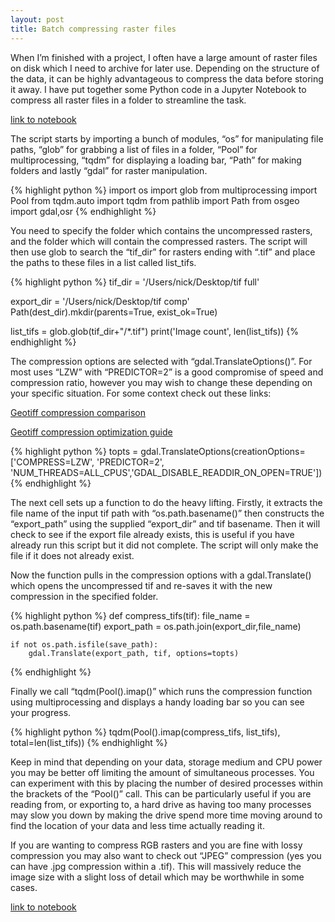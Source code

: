 ```yaml
---
layout: post
title: Batch compressing raster files
---
```

When I’m finished with a project, I often have a large amount of raster files on disk which I need to archive for later use. Depending on the structure of the data, it can be highly advantageous to compress the data before storing it away. I have put together some Python code in a Jupyter Notebook to compress all raster files in a folder to streamline the task.

<a class="jn" href="https://github.com/DPIRD-DMA">link to notebook</a>

The script starts by importing a bunch of modules, “os” for manipulating file paths, “glob” for grabbing a list of files in a folder, “Pool” for multiprocessing, “tqdm” for displaying a loading bar, “Path” for making folders and lastly “gdal” for raster manipulation.

{% highlight python %}
import os
import glob
from multiprocessing import Pool
from tqdm.auto import tqdm
from pathlib import Path
from osgeo import gdal,osr
{% endhighlight %}

You need to specify the folder which contains the uncompressed rasters, and the folder which will contain the compressed rasters. The script will then use glob to search the “tif_dir” for rasters ending with “.tif” and place the paths to these files in a list called list_tifs.

{% highlight python %}
tif_dir = '/Users/nick/Desktop/tif full'

export_dir = '/Users/nick/Desktop/tif comp'
Path(dest_dir).mkdir(parents=True, exist_ok=True)

list_tifs = glob.glob(tif_dir+"/*.tif")
print('Image count', len(list_tifs))
{% endhighlight %}

The compression options are selected with “gdal.TranslateOptions()”. For most uses “LZW” with “PREDICTOR=2” is a good compromise of speed and compression ratio, however you may wish to change these depending on your specific situation.
For some context check out these links:

<a href="https://digital-geography.com/geotiff-compression-comparison/">Geotiff compression comparison</a>

<a href="https://kokoalberti.com/articles/geotiff-compression-optimization-guide/">Geotiff compression optimization guide</a>

{% highlight python %}
topts = gdal.TranslateOptions(creationOptions=['COMPRESS=LZW', 'PREDICTOR=2', 'NUM_THREADS=ALL_CPUS','GDAL_DISABLE_READDIR_ON_OPEN=TRUE'])
{% endhighlight %}

The next cell sets up a function to do the heavy lifting. Firstly, it extracts the file name of the input tif path with “os.path.basename()” then constructs the “export_path” using the supplied “export_dir” and tif basename. Then it will check to see if the export file already exists, this is useful if you have already run this script but it did not complete. The script will only make the file if it does not already exist.

Now the function pulls in the compression options with a gdal.Translate() which opens the uncompressed tif and re-saves it with the new compression in the specified folder.

{% highlight python %}
def compress_tifs(tif):
    file_name = os.path.basename(tif)
    export_path = os.path.join(export_dir,file_name)

    if not os.path.isfile(save_path):
        gdal.Translate(export_path, tif, options=topts)
{% endhighlight %}

Finally we call “tqdm(Pool().imap()” which runs the compression function using multiprocessing and displays a handy loading bar so you can see your progress.

{% highlight python %}
tqdm(Pool().imap(compress_tifs, list_tifs), total=len(list_tifs))
{% endhighlight %}

Keep in mind that depending on your data, storage medium and CPU power you may be better off limiting the amount of simultaneous processes. You can experiment with this by placing the number of desired processes within the brackets of the “Pool()” call. This can be particularly useful if you are reading from, or exporting to, a hard drive as having too many processes may slow you down by making the drive spend more time moving around to find the location of your data and less time actually reading it.

If you are wanting to compress RGB rasters and you are fine with lossy compression you may also want to check out “JPEG” compression (yes you can have .jpg compression within a .tif). This will massively reduce the image size with a slight loss of detail which may be worthwhile in some cases.

<a class="jn" href="https://github.com/DPIRD-DMA">link to notebook</a>
